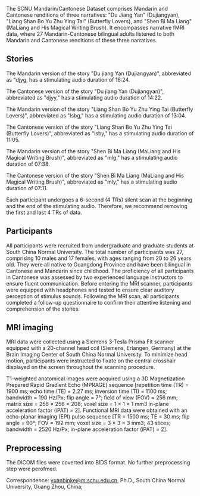 The SCNU Mandarin/Cantonese Dataset comprises Mandarin and Cantonese renditions of three narratives: "Du Jiang Yan" (Dujiangyan), "Liang Shan Bo Yu Zhu Ying Tai" (Butterfly Lovers), and "Shen Bi Ma Liang" (MaLiang and His Magical Writing Brush). It encompasses narrative fMRI data, where 27 Mandarin-Cantonese bilingual adults listened to both Mandarin and Cantonese renditions of these three narratives.

## Stories

The Mandarin version of the story "Du jiang Yan (Dujiangyan)", abbreviated as "djyg, has a stimulating audio duration of 16:24.

The Cantonese version of the story "Du jiang Yan (Dujiangyan)", abbreviated as "djyy," has a stimulating audio duration of 14:22.

The Mandarin version of the story "Liang Shan Bo Yu Zhu Ying Tai (Butterfly Lovers)", abbreviated as "lsbg," has a stimulating audio duration of 13:04.

The Cantonese version of the story "Liang Shan Bo Yu Zhu Ying Tai (Butterfly Lovers)", abbreviated as "lsby," has a stimulating audio duration of 11:05.

The Mandarin version of the story "Shen Bi Ma Liang (MaLiang and His Magical Writing Brush)", abbreviated as "mlg," has a stimulating audio duration of 07:38.

The Cantonese version of the story "Shen Bi Ma Liang (MaLiang and His Magical Writing Brush)", abbreviated as "mly," has a stimulating audio duration of 07:11.

Each participant undergoes a 6-second (4 TRs) silent scan at the beginning and the end of the stimulating audio. Therefore, we recommend removing the first and last 4 TRs of data.



## Participants 

All participants were recruited from undergraduate and graduate students at South China Normal University. The total number of participants was 27, comprising 10 males and 17 females, with ages ranging from 20 to 26 years old. They were all native to Guangdong Province and have been bilingual in Cantonese and Mandarin since childhood. The proficiency of all participants in Cantonese was assessed by two experienced language instructors to ensure fluent communication. Before entering the MRI scanner, participants were equipped with headphones and tested to ensure clear auditory perception of stimulus sounds. Following the MRI scan, all participants completed a follow-up questionnaire to confirm their attentive listening and comprehension of the stories.

## MRI imaging

MRI data were collected using a Siemens 3-Tesla Prisma Fit scanner equipped with a 20-channel head coil (Siemens, Erlangen, Germany) at the Brain Imaging Center of South China Normal University. To minimize head motion, participants were instructed to fixate on the central crosshair displayed on the screen throughout the scanning procedure.

T1-weighted anatomical images were acquired using a 3D Magnetization Prepared Rapid Gradient Echo (MPRAGE) sequence [repetition time (TR) = 1900 ms; echo time (TE) = 2.27 ms; inversion time (TI) = 1100 ms; bandwidth = 190 Hz/Px; flip angle = 7°; field of view (FOV) = 256 mm; matrix size = 256 × 256 × 208; voxel size = 1 × 1 × 1 mm3 in-plane acceleration factor (iPAT) = 2]. Functional MRI data were obtained with an echo-planar imaging (EPI) pulse sequence [TR = 1500 ms; TE = 30 ms; flip angle = 90°; FOV = 192 mm; voxel size = 3 × 3 × 3 mm3; 43 slices; bandwidth = 2520 Hz/Px; in-plane acceleration factor (iPAT) = 2].

## Preprocessing

The DICOM files were coverted into BIDS format. No further preprocessing step were perofmed.

Correspondence: yuanbinke@m.scnu.edu.cn, Ph.D., South China Normal University, Guang Zhou, China;  